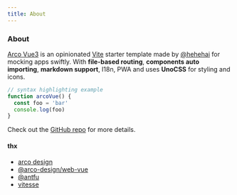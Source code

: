 ```yaml
---
title: About
---
```


<div class="text-center">
  <!-- You can use Vue components inside markdown -->
  <div i-carbon-dicom-overlay class="text-4xl -mb-6 m-auto" />
  <h3>About</h3>
</div>

[Arco Vue3](https://github.com/hehehai/arco-vue3) is an opinionated [Vite](https://github.com/vitejs/vite) starter template made by [@hehehai](https://github.com/hehehai) for mocking apps swiftly. With **file-based routing**, **components auto importing**, **markdown support**, I18n, PWA and uses **UnoCSS** for styling and icons.

```js
// syntax highlighting example
function arcoVue() {
  const foo = 'bar'
  console.log(foo)
}
```

Check out the [GitHub repo](https://github.com/hehehai/arco-vue3) for more details.

#### thx

- [arco design](https://arco.design)
- [@arco-design/web-vue](https://github.com/arco-design/arco-design-vue)
- [@antfu](https://github.com/antfu)
- [vitesse](https://github.com/antfu/vitesse)
